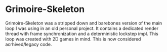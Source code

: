 
# Grimoire-Skeleton

Grimoire-Skeleton was a stripped down and barebones version of the main loop I was using in an old personal project. It contains a dedicated render thread with frame synchronization and a deterministic lockstep impl. This loop was created with 2D games in mind. This is now considered acrhived/legacy code.
